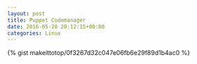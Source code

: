 ```yaml
---
layout: post                                                                                                              
title: Puppet Codemanager                                                                                                                       
date: 2016-05-28 20:12:15+00:00                                                                                                                        
categories: Linux                                                                                                                
---                                                                                                                              
```


{% gist makeittotop/0f3267d32c047e06fb6e29f89d1b4ac0 %}                                                                                                           

